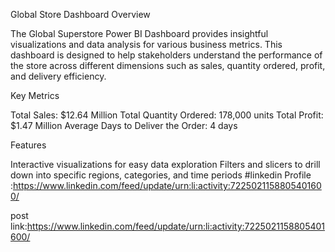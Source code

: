 Global Store Dashboard
Overview

The Global Superstore Power BI Dashboard provides insightful visualizations and data analysis for various business metrics. This dashboard is designed to help stakeholders understand the performance of the store across different dimensions such as sales, quantity ordered, profit, and delivery efficiency.

Key Metrics

Total Sales: $12.64 Million Total Quantity Ordered: 178,000 units Total Profit: $1.47 Million Average Days to Deliver the Order: 4 days

Features

Interactive visualizations for easy data exploration Filters and slicers to drill down into specific regions, categories, and time periods
 #linkedin Profile :https://www.linkedin.com/feed/update/urn:li:activity:7225021158805401600/

post link:https://www.linkedin.com/feed/update/urn:li:activity:7225021158805401600/

